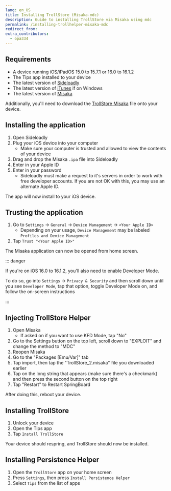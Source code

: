 ```yaml
---
lang: en_US
title: Installing TrollStore (Misaka-mdc)
description: Guide to installing TrollStore via Misaka using mdc
permalink: /installing-trollhelper-misaka-mdc
redirect_from:
extra_contributors:
  - opa334
---
```


## Requirements

- A device running iOS/iPadOS 15.0 to 15.7.1 or 16.0 to 16.1.2
- The Tips app installed to your device
- The latest version of [Sideloadly](https://sideloadly.io/)
- The latest version of [iTunes](https://www.apple.com/itunes/download/win32) if on Windows
- The latest version of [Misaka](https://github.com/straight-tamago/misaka/releases/latest)

Additionally, you'll need to download the [TrollStore Misaka](https://cdn.discordapp.com/attachments/1157666534630625380/1178798853185622026/TrollStore_2.misaka) file onto your device.

## Installing the application

1. Open Sideloadly
1. Plug your iOS device into your computer
    - Make sure your computer is trusted and allowed to view the contents of your device
1. Drag and drop the Misaka `.ipa` file into Sideloadly
1. Enter in your Apple ID
1. Enter in your password
    - Sideloadly must make a request to it's servers in order to work with free developer accounts. If you are not OK with this, you may use an alternate Apple ID.

The app will now install to your iOS device.

## Trusting the application

1. Go to `Settings` -> `General` -> `Device Management` -> `<Your Apple ID>`
    - Depending on your usage, `Device Management` may be labeled `Profiles and Device Management`
1. Tap `Trust "<Your Apple ID>"`

The Misaka application can now be opened from home screen.

::: danger

If you're on iOS 16.0 to 16.1.2, you'll also need to enable Developer Mode.

To do so, go into `Settings` -> `Privacy & Security` and then scroll down until you see `Developer Mode`, tap that option, toggle Developer Mode on, and follow the on-screen instructions

:::

## Injecting TrollStore Helper

1. Open Misaka
    - If asked on if you want to use KFD Mode, tap "No"
1. Go to the Settings button on the top left, scroll down to "EXPLOIT" and change the method to "MDC"
1. Reopen Misaka
1. Go to the "Packages [Emu/Var]" tab
1. Tap import, then tap the "TrollStore_2.misaka" file you downloaded earlier
1. Tap on the long string that appears (make sure there's a checkmark) and then press the second button on the top right
1. Tap "Restart" to Restart SpringBoard

After doing this, reboot your device.

## Installing TrollStore

1. Unlock your device
1. Open the Tips app
1. Tap `Install TrollStore`

Your device should respring, and TrollStore should now be installed.

## Installing Persistence Helper

1. Open the `TrollStore` app on your home screen
1. Press `Settings`, then press `Install Persistence Helper`
1. Select `Tips` from the list of apps